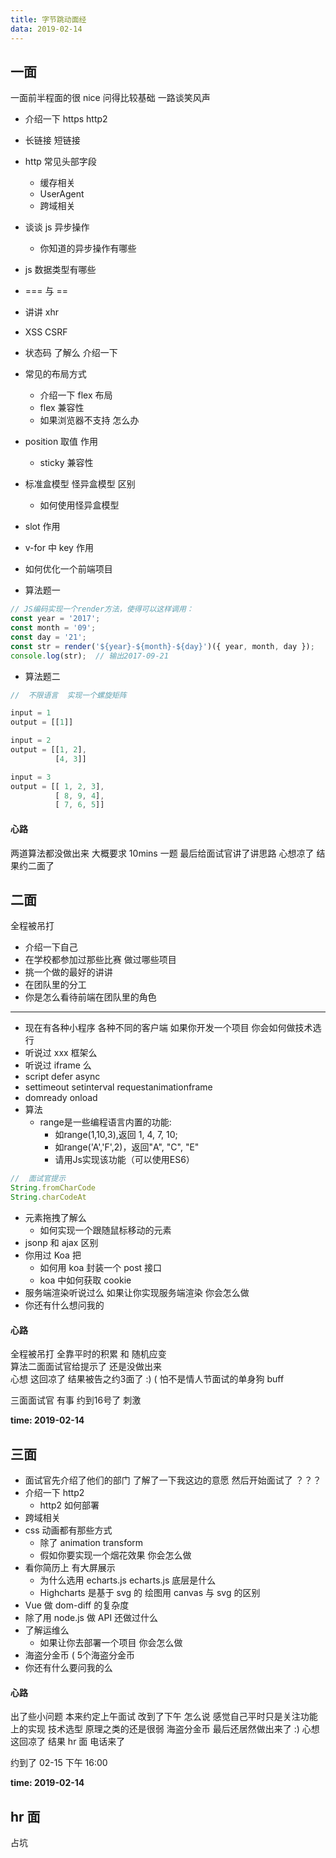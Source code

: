 ```yaml
---
title: 字节跳动面经
data: 2019-02-14
---
```


## 一面
一面前半程面的很 nice 
问得比较基础  一路谈笑风声

* 介绍一下 https http2
* 长链接 短链接
* http 常见头部字段 
  * 缓存相关
  * UserAgent
  * 跨域相关
* 谈谈 js 异步操作 
  * 你知道的异步操作有哪些
* js 数据类型有哪些
* === 与 == 
* 讲讲 xhr 
* XSS CSRF
* 状态码 了解么 介绍一下 
* 常见的布局方式
  * 介绍一下 flex 布局 
  * flex 兼容性
  * 如果浏览器不支持 怎么办
*  position 取值 作用
   * sticky 兼容性  
*  标准盒模型 怪异盒模型 区别
   *   如何使用怪异盒模型
* slot 作用
* v-for 中 key 作用
* 如何优化一个前端项目

* 算法题一
```js
// JS编码实现一个render方法，使得可以这样调用：
const year = '2017';
const month = '09';
const day = '21';
const str = render('${year}-${month}-${day}')({ year, month, day });
console.log(str);  // 输出2017-09-21
```
* 算法题二
```js
//  不限语言  实现一个螺旋矩阵

input = 1
output = [[1]]

input = 2
output = [[1, 2],
          [4, 3]]

input = 3
output = [[ 1, 2, 3],
          [ 8, 9, 4],
          [ 7, 6, 5]]
```
#### 心路
两道算法都没做出来 大概要求 10mins 一题  最后给面试官讲了讲思路
心想凉了 结果约二面了

## 二面
全程被吊打

* 介绍一下自己
* 在学校都参加过那些比赛 做过哪些项目
* 挑一个做的最好的讲讲 
* 在团队里的分工 
* 你是怎么看待前端在团队里的角色
****
* 现在有各种小程序 各种不同的客户端  如果你开发一个项目 你会如何做技术选行
* 听说过 xxx 框架么
* 听说过 iframe 么
* script defer async
* settimeout setinterval requestanimationframe
* domready onload
* 算法
    * range是一些编程语言内置的功能:
      * 如range(1,10,3),返回 1, 4, 7, 10;
      * 如range('A','F',2)，返回"A", "C", "E"
      * 请用Js实现该功能（可以使用ES6）
```js
//  面试官提示
String.fromCharCode
String.charCodeAt
```

* 元素拖拽了解么
    * 如何实现一个跟随鼠标移动的元素
* jsonp 和 ajax 区别
* 你用过  Koa 把  
  * 如何用 koa 封装一个 post 接口
  * koa 中如何获取 cookie
* 服务端渲染听说过么 如果让你实现服务端渲染 你会怎么做 
* 你还有什么想问我的

#### 心路
全程被吊打 全靠平时的积累 和 随机应变  
算法二面面试官给提示了 还是没做出来  
心想 这回凉了 结果被告之约3面了  :)  ( 怕不是情人节面试的单身狗 buff

三面面试官 有事  约到16号了  刺激

**time: 2019-02-14**

## 三面
* 面试官先介绍了他们的部门 了解了一下我这边的意愿 然后开始面试了 ？？？
* 介绍一下 http2
  * http2 如何部署 
* 跨域相关
* css 动画都有那些方式
  * 除了 animation   transform
  * 假如你要实现一个烟花效果 你会怎么做
* 看你简历上 有大屏展示
  * 为什么选用 echarts.js  echarts.js 底层是什么
  * Highcharts 是基于 svg 的 绘图用 canvas 与 svg 的区别    
* Vue 做 dom-diff 的复杂度
* 除了用 node.js 做 API 还做过什么
* 了解运维么
  * 如果让你去部署一个项目 你会怎么做
* 海盗分金币 (  5个海盗分金币  
* 你还有什么要问我的么

#### 心路 
出了些小问题 本来约定上午面试 改到了下午
怎么说 感觉自己平时只是关注功能上的实现 技术选型 原理之类的还是很弱
海盗分金币 最后还居然做出来了 :) 
心想 这回凉了 结果 hr 面 电话来了

约到了 02-15 下午 16:00

**time: 2019-02-14**

## hr 面

占坑

